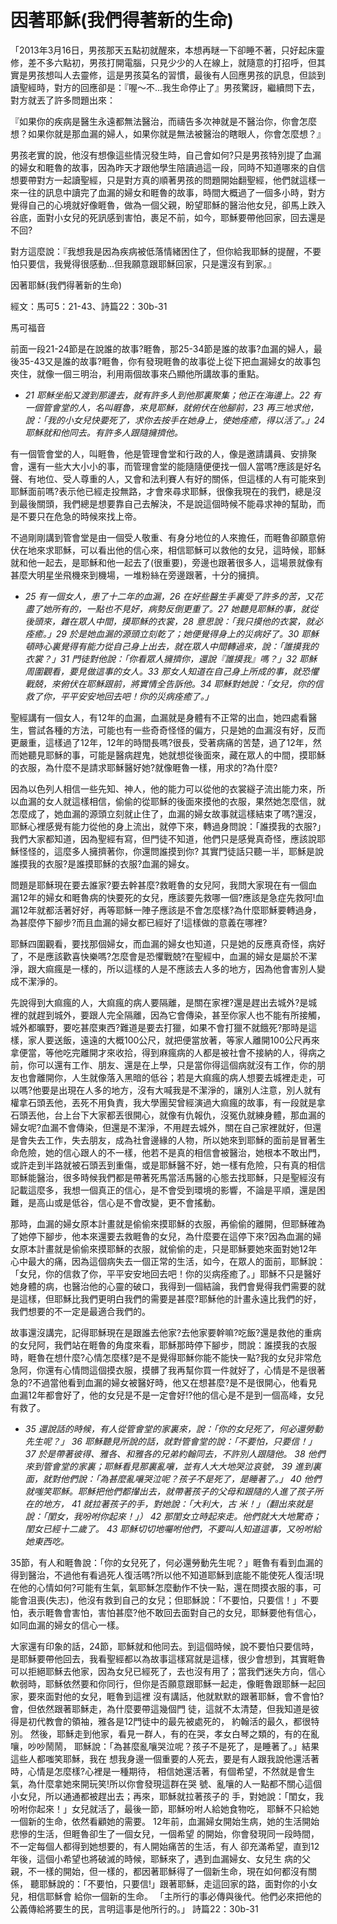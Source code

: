 # 因著耶穌(我們得著新的生命)

「2013年3月16日，男孩那天五點初就醒來，本想再瞇一下卻睡不著，只好起床靈修，差不多六點初，男孩打開電腦，只見少少的人在線上，就隨意的打招呼，但其實是男孩想叫人去靈修，這是男孩莫名的習慣，最後有人回應男孩的訊息，但談到讀聖經時，對方的回應卻是：『喔〜不...我生命停止了』男孩驚訝，繼續問下去，對方就丟了許多問題出來：

『如果你的疾病是醫生永遠都無法醫治，而禱告多次神就是不醫治你，你會怎麼想？如果你就是那血漏的婦人，如果你就是無法被醫治的瞎眼人，你會怎麼想？』

男孩老實的說，他沒有想像這些情況發生時，自己會如何?只是男孩特別提了血漏的婦女和睚魯的故事，因為昨天才跟他學生陪讀過這一段，同時不知道哪來的自信想要帶對方一起讀聖經，只是對方真的順著男孩的問題開始翻聖經，他們就這樣一來一往的訊息中讀完了血漏的婦女和睚魯的故事，時間大概過了一個多小時，對方覺得自己的心境就好像睚魯，做為一個父親，盼望耶穌的醫治他女兒，卻馬上跌入谷底，面對小女兒的死訊感到害怕，裹足不前，如今，耶穌要帶他回家，回去還是不回?

對方這麼說：『我想我是因為疾病被低落情緒困住了，但你給我耶穌的提醒，不要怕只要信，我覺得很感動...但我願意跟耶穌回家，只是還沒有到家。』

因著耶穌(我們得著新的生命)

經文：馬可5：21-43、詩篇22：30b-31

馬可福音

前面一段21-24節是在說誰的故事?睚魯，那25-34節是誰的故事?血漏的婦人，最後35-43又是誰的故事?睚魯，你有發現睚魯的故事從上從下把血漏婦女的故事包夾住，就像一個三明治，利用兩個故事來凸顯他所講故事的重點。

* *21 耶穌坐船又渡到那邊去，就有許多人到他那裏聚集；他正在海邊上。22 有一個管會堂的人，名叫睚魯，來見耶穌，就俯伏在他腳前，23 再三地求他，說：「我的小女兒快要死了，求你去按手在她身上，使她痊癒，得以活了。」24 耶穌就和他同去。有許多人跟隨擁擠他。*


有一個管會堂的人，叫睚魯，他是管理會堂和行政的人，像是邀請講員、安排聚會，還有一些大大小小的事，而管理會堂的能隨隨便便找一個人當嗎?應該是好名聲、有地位、受人尊重的人，又會和法利賽人有好的關係，但這樣的人有可能來到耶穌面前嗎?表示他已經走投無路，才會來尋求耶穌，很像我現在的我們，總是沒到最後關頭，我們總是想要靠自己去解決，不是說這個時候不能尋求神的幫助，而是不要只在危急的時候來找上帝。

不過剛剛講到管會堂是由一個受人敬重、有身分地位的人來擔任，而睚魯卻願意俯伏在地來求耶穌，可以看出他的信心來，相信耶穌可以救他的女兒，這時候，耶穌就和他一起去，是耶穌和他一起去了(很重要)，旁邊也跟著很多人，這場景就像有甚麼大明星坐飛機來到機場，一堆粉絲在旁邊跟著，十分的擁擠。

* *25 有一個女人，患了十二年的血漏，26 在好些醫生手裏受了許多的苦，又花盡了她所有的，一點也不見好，病勢反倒更重了。27 她聽見耶穌的事，就從後頭來，雜在眾人中間，摸耶穌的衣裳，28 意思說：「我只摸他的衣裳，就必痊癒。」29 於是她血漏的源頭立刻乾了；她便覺得身上的災病好了。30 耶穌頓時心裏覺得有能力從自己身上出去，就在眾人中間轉過來，說：「誰摸我的衣裳？」31 門徒對他說：「你看眾人擁擠你，還說『誰摸我』嗎？」32 耶穌周圍觀看，要見做這事的女人。33 那女人知道在自己身上所成的事，就恐懼戰兢，來俯伏在耶穌跟前，將實情全告訴他。34 耶穌對她說：「女兒，你的信救了你，平平安安地回去吧！你的災病痊癒了。」*


聖經講有一個女人，有12年的血漏，血漏就是身體有不正常的出血，她四處看醫生，嘗試各種的方法，可能也有一些奇奇怪怪的偏方，只是她的血漏沒有好，反而更嚴重，這樣過了12年，12年的時間長嗎?很長，受著病痛的苦楚，過了12年，然而她聽見耶穌的事，可能是醫病趕鬼，她就想從後面來，藏在眾人的中間，摸耶穌的衣服，為什麼不是請求耶穌醫好她?就像睚魯一樣，用求的?為什麼?

因為以色列人相信一些先知、神人，他的能力可以從他的衣裳繸子流出能力來，所以血漏的女人就這樣相信，偷偷的從耶穌的後面來摸他的衣服，果然她怎麼信，就怎麼成了，她血漏的源頭立刻就止住了，血漏的婦女故事就這樣結束了嗎?還沒，耶穌心裡感覺有能力從他的身上流出，就停下來，轉過身問說：「誰摸我的衣服?」我們大家都知道，因為聖經有寫，但門徒不知道，他們只是感覺真奇怪，應該說耶穌怪怪的，這麼多人擁擠著你，你還問誰摸到你?
其實門徒話只聽一半，耶穌是說誰摸我的衣服?是誰摸耶穌的衣服?血漏的婦女。

問題是耶穌現在要去誰家?要去幹甚麼?救睚魯的女兒阿，我問大家現在有一個血漏12年的婦女和睚魯病的快要死的女兒，應該要先救哪一個?應該是急症先救阿!血漏12年就都活著好好，再等耶穌一陣子應該是不會怎麼樣?為什麼耶穌要轉過身，為甚麼停下腳步?而且血漏的婦女都已經好了!這樣做的意義在哪裡?

耶穌四圍觀看，要找那個婦女，而血漏的婦女也知道，只是她的反應真奇怪，病好了，不是應該歡喜快樂嗎?怎麼會是恐懼戰兢?在聖經中，血漏的婦女是屬於不潔淨，跟大痲瘋是一樣的，所以這樣的人是不應該去人多的地方，因為他會害別人變成不潔淨的。

先說得到大痲瘋的人，大痲瘋的病人要隔離，是關在家裡?還是趕出去城外?是城裡的就趕到城外，要跟人完全隔離，因為它會傳染，甚至你家人也不能有所接觸，城外都曠野，要吃甚麼東西?難道是要去打獵，如果不會打獵不就餓死?那時是這樣，家人要送飯，遠遠的大概100公尺，就把便當放著，等家人離開100公尺再來拿便當，等他吃完離開才來收拾，得到麻瘋病的人都是被社會不接納的人，得病之前，你可以還有工作、朋友、還是在上學，只是當你得這個病就沒有工作，你的朋友也會離開你，人生就像落入黑暗的低谷；若是大痲瘋的病人想要去城裡走走，可以嗎?他要是出現在人多的地方，沒有大喊我是不潔淨的，讓別人注意，別人就有權拿石頭丟他，丟死不用負責，我大學團契曾經演過大痲瘋的故事，有一段就是拿石頭丟他，台上台下大家都丟很開心，就像有仇報仇，沒冤仇就練身體，那血漏的婦女呢?血漏不會傳染，但還是不潔淨，不用趕去城外，關在自己家裡就好，但還是會失去工作，失去朋友，成為社會邊緣的人物，所以她來到耶穌的面前是冒著生命危險，她的信心跟人的不一樣，他若不是真的相信會被醫治，她根本不敢出門，或許走到半路就被石頭丟到重傷，或是耶穌醫不好，她一樣有危險，只有真的相信耶穌能醫治，很多時候我們都是帶著死馬當活馬醫的心態去找耶穌，只是聖經沒有記載這麼多，我想一個真正的信心，是不會受到環境的影響，不論是平順，還是困難，是高山或是低谷，信心是不會改變，更不會搖動。

那時，血漏的婦女原本計畫就是偷偷來摸耶穌的衣服，再偷偷的離開，但耶穌確為了她停下腳步，他本來還要去救睚魯的女兒，為什麼要在這停下來?因為血漏的婦女原本計畫就是偷偷來摸耶穌的衣服，就偷偷的走，只是耶穌要她來面對她12年心中最大的痛，因為這個病失去一個正常的生活，如今，在眾人的面前，耶穌說：「女兒，你的信救了你，平平安安地回去吧！你的災病痊癒了。」耶穌不只是醫好她身體的病，也醫治他的心靈的破口，我得到一個結論，我們會覺得我們需要的就是這樣，但耶穌比我們更明白我們的需要是甚麼?耶穌他的計畫永遠比我們的好，我們想要的不一定是最適合我們的。

故事還沒講完，記得耶穌現在是跟誰去他家?去他家要幹嘛?吃飯?還是救他的重病的女兒阿，我們站在睚魯的角度來看，耶穌那時停下腳步，問說：誰摸我的衣服時，睚魯在想什麼?心情怎麼樣?是不是覺得耶穌你能不能快一點?我的女兒非常危急阿，你還有心情問這個摸衣服，摸髒了我再幫你買一件就好了，心情是不是很著急的?不過當他看到血漏的婦女被醫好時，他又在想甚麼?是不是很開心，他看見血漏12年都會好了，他的女兒是不是一定會好!?他的信心是不是到一個高峰，女兒有救了。

* *35 還說話的時候，有人從管會堂的家裏來，說：「你的女兒死了，何必還勞動先生呢？」 36 耶穌聽見所說的話，就對管會堂的說：「不要怕，只要信！」 37 於是帶著彼得、雅各、和雅各的兄弟約翰同去，不許別人跟隨他。 38 他們來到管會堂的家裏；耶穌看見那裏亂嚷，並有人大大地哭泣哀號， 39 進到裏面，就對他們說：「為甚麼亂嚷哭泣呢？孩子不是死了，是睡著了。」 40 他們就嗤笑耶穌。耶穌把他們都攆出去，就帶著孩子的父母和跟隨的人進了孩子所在的地方， 41 就拉著孩子的手，對她說：「大利大，古
米！」（翻出來就是說：「閨女，我吩咐你起來！」） 42 那閨女立時起來走。他們就大大地驚奇；閨女已經十二歲了。 43 耶穌切切地囑咐他們，不要叫人知道這事，又吩咐給她東西吃。*


35節，有人和睚魯說：「你的女兒死了，何必還勞動先生呢？」睚魯有看到血漏的得到醫治，不過他有看過死人復活嗎?所以他不知道耶穌到底能不能使死人復活!現在他的心情如何?可能有生氣，氣耶穌怎麼動作不快一點，還在問摸衣服的事，可能會沮喪(失志)，他沒有救到自己的女兒；但耶穌說：「不要怕，只要信！」不要怕，表示睚魯會害怕，害怕甚麼?他不敢回去面對自己的女兒，耶穌要他有信心，如同血漏的婦女的信心一樣。

大家還有印象的話，24節，耶穌就和他同去。到這個時候，說不要怕只要信時，是耶穌要帶他回去，我看聖經都以為故事這樣寫就是這樣，很少會想到，其實睚魯可以拒絕耶穌去他家，因為女兒已經死了，去也沒有用了；當我們迷失方向，信心軟弱時，耶穌依然要和你同行，但你是否願意跟耶穌一起走，像睚魯跟耶穌一起回家，要來面對他的女兒，睚魯到這裡
沒有講話，他就默默的跟著耶穌，會不會怕?會，但依然跟著耶穌走，為什麼要帶這幾個門
徒，這就不太清楚，但我知道是彼得是初代教會的領袖，雅各是12門徒中的最先被處死的，
約翰活的最久，都很特別。
然後，耶穌走到他家，看見一群人，有的在哭，孝女白琴之類的，有的在亂嚷，吵吵鬧鬧，
耶穌說：「為甚麼亂嚷哭泣呢？孩子不是死了，是睡著了。」結果這些人都嗤笑耶穌，我在
想我身邊一個重要的人死去，要是有人跟我說他還活著時，心情是怎麼樣?心裡是一種期待，
相信她還活著，有個希望，不然就是會生氣，為什麼拿她來開玩笑!所以你會發現這群在哭
號、亂嚷的人一點都不關心這個小女兒，所以通通都被趕出去；再來，耶穌就拉著孩子的
手，對她說：「閨女，我吩咐你起來！」女兒就活了，最後一節，耶穌吩咐人給她食物吃，
耶穌不只給她一個新的生命，依然看顧她的需要。
12年前，血漏婦女開始生病，她的生活開始悲慘的生活，但睚魯卻生了一個女兒，一個希望
的開始，你會發現同一段時間，不一定每個人都得到她想要的，有人開始痛苦的生活，有人
卻充滿希望，直到12年後，這個小希望也將破滅的時候，耶穌來了，遇到血漏婦女、女兒生
病的父親，不一樣的開始，但一樣的，都因著耶穌得了一個新生命，現在如何都沒有關係，
聽耶穌說的：「不要怕，只要信!」跟著耶穌，走這回家的路，面對你的小女兒，相信耶穌會
給你一個新的生命。
「主所行的事必傳與後代。他們必來把他的公義傳給將要生的民，言明這事是他所行的。」
詩篇22：30b-31
